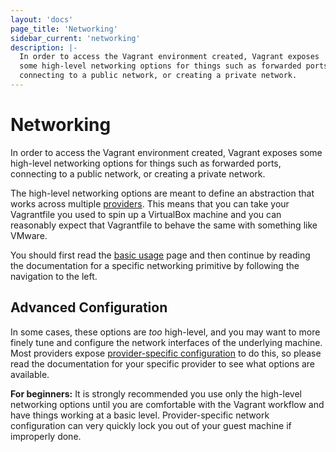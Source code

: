 ```yaml
---
layout: 'docs'
page_title: 'Networking'
sidebar_current: 'networking'
description: |-
  In order to access the Vagrant environment created, Vagrant exposes
  some high-level networking options for things such as forwarded ports,
  connecting to a public network, or creating a private network.
---
```


# Networking

In order to access the Vagrant environment created, Vagrant exposes
some high-level networking options for things such as forwarded ports,
connecting to a public network, or creating a private network.

The high-level networking options are meant to define an abstraction that
works across multiple [providers](/docs/providers/). This means that
you can take your Vagrantfile you used to spin up a VirtualBox machine and
you can reasonably expect that Vagrantfile to behave the same with something
like VMware.

You should first read the [basic usage](/docs/networking/basic_usage.html) page
and then continue by reading the documentation for a specific networking
primitive by following the navigation to the left.

## Advanced Configuration

In some cases,
these options are _too_ high-level, and you may want to more finely tune
and configure the network interfaces of the underlying machine. Most
providers expose [provider-specific configuration](/docs/providers/configuration.html)
to do this, so please read the documentation for your specific provider
to see what options are available.

<div class="alert alert-info">
  <strong>For beginners:</strong> It is strongly recommended you use
  only the high-level networking options until you are comfortable
  with the Vagrant workflow and have things working at a basic level.
  Provider-specific network configuration can very quickly lock you out
  of your guest machine if improperly done.
</div>

